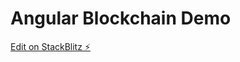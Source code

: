 # Angular Blockchain Demo

[Edit on StackBlitz ⚡️](https://stackblitz.com/edit/angular-blockchain-demo)
